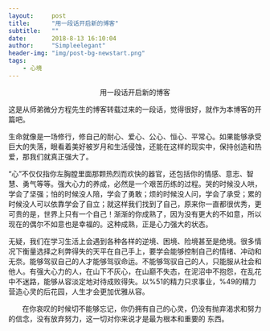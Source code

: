 ```yaml
---
layout:     post
title:      "用一段话开启新的博客"
subtitle:   ""
date:       2018-8-13 16:10:04
author:     "Simpleelegant"
header-img: "img/post-bg-newstart.png"
tags:
    - 心境
---
```


 <center>用一段话开启新的博客</center>

这是从师弟微分方程先生的博客转载过来的一段话，觉得很好，就作为本博客的开篇吧。

生命就像是一场修行，修自己的耐心、爱心、公心、恒心、平常心。如果能够承受巨大的失落，眼看着美好被岁月和生活侵蚀，还能在这样的现实中，保持创造和热爱，那我们就真正强大了。

“心”不仅仅指你左胸膛里面那颗热烈而欢快的器官，还包括你的情感、意志、智慧、勇气等等。强大心力的养成，必然是一个艰苦历练的过程。哭的时候没人哄，学会了坚强；怕的时候没人陪，学会了勇敢；烦的时候没人问，学会了承受；累的时候没人可以依靠学会了自立；就这样我们找到了自己，原来你一直都很优秀，更可贵的是，世界上只有一个自己！渐渐的你成熟了，因为没有更大的不如意，所以现在的偶尔不如意也是幸福的。这种成熟，正是心力强大的状态。

无疑，我们在学习生活上会遇到各种各样的逆境、困境、险境甚至是绝境。很多情况下衡量选择之利弊得失的天平在自己手上，要学会能够控制自己的情绪、冲动和无奈。能够驾驭自己的人才能够驾驭命运。不能够驾驭自己的人，只能服从社会和他人。有强大心力的人，在山下不灰心，在山巅不失态，在泥沼中不抱怨，在乱花中不迷路，能够从容淡定地对待成败得失。以%51的精力只求事业，%49的精力营造心灵的后花园，人生才会更加优雅从容。

&#160; &#160; &#160; &#160;在你哀叹的时候切不能够忘记，你仍拥有自己的心灵，仍没有抛弃渴求和努力的信念，没有放弃努力，这一切对你来说才是最为根本和重要的 东西。